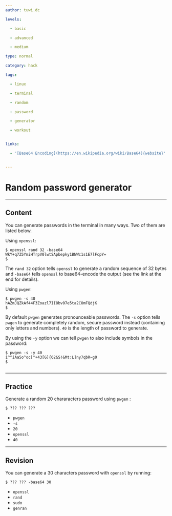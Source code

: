 ```yaml
---
author: tuwi.dc

levels:

  - basic

  - advanced

  - medium

type: normal

category: hack

tags:

  - linux

  - terminal

  - random

  - password

  - generator

  - workout


links:

  - '[Base64 Encoding](https://en.wikipedia.org/wiki/Base64){website}'


---
```


# Random password generator

---
## Content

You can generate passwords in the terminal in many ways. Two of them are listed below.


Using `openssl`:

```shell
$ openssl rand 32 -base64
WkY+q7Z5YmiHTrpV0lwtSApbepky1BNWc1s1E7lFcpY=
$
```

The `rand 32` option tells `openssl` to generate a random sequence of 32 bytes and `-base64` tells `openssl` to base64-encode the output (see the link at the end for details).

Using `pwgen`:

```shell
$ pwgen -s 40
hAZmJQZkAf44F3Zoazl7II8bv07e5ta2COmFQdjK
$
```

By default `pwgen` generates pronounceable passwords.  The `-s` option tells `pwgen` to generate completely random, secure password instead (containing only letters and numbers).  `40` is the length of password to generate.


By using the `-y` option we can tell `pwgen` to also include symbols in the password:

```shell
$ pwgen -s -y 40
i^^iAa5o^oc["+43[G]{62&S!&Mt:L]ny7qbR~g0
$
 
```

---
## Practice

Generate a random 20 chararacters password using `pwgen` :
```
$ ??? ??? ???
```

* `pwgen`
* `-s`
* `20`
* `openssl`
* `40`

---
## Revision

You can generate a 30 characters password with `openssl` by running:
```
$ ??? ??? -base64 30
```

* `openssl`
* `rand`
* `sudo`
* `genran`

